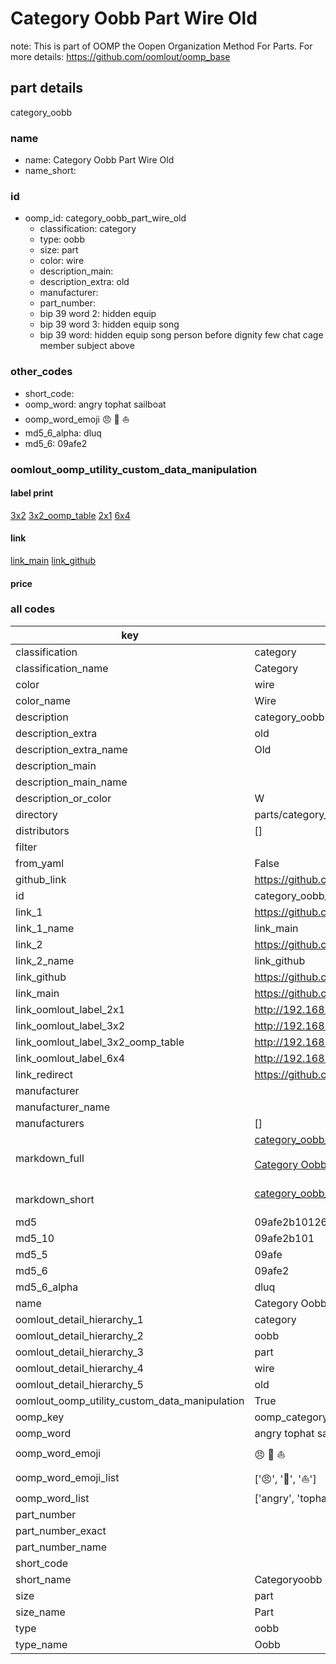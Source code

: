 # Category Oobb Part Wire Old  

note: This is part of OOMP the Oopen Organization Method For Parts. For more details: https://github.com/oomlout/oomp_base

##  part details
  



category_oobb



### name
* name: Category Oobb Part Wire Old
* name_short: 
### id
* oomp_id: category_oobb_part_wire_old
  * classification: category
  * type: oobb
  * size: part
  * color: wire
  * description_main: 
  * description_extra: old
  * manufacturer: 
  * part_number: 
  * bip 39 word 2: hidden equip
  * bip 39 word 3: hidden equip song
  * bip 39 word: hidden equip song person before dignity few chat cage member subject above

### other_codes
* short_code: 
* oomp_word: angry tophat sailboat
* oomp_word_emoji :angry: :tophat: :sailboat:
* md5_6_alpha: dluq
* md5_6: 09afe2






### oomlout_oomp_utility_custom_data_manipulation
#### label print
[3x2](http://192.168.1.245:1112/?label=oomp%20dluq)
[3x2_oomp_table](http://192.168.1.108:1112/?label=oomp%20dluq)
[2x1](http://192.168.1.242:1112/?label=oomp%20dluq)
[6x4](http://192.168.1.55:1112/?label=oomp%20dluq)    

#### link

[link_main](https://github.com/oomlout/oomlout_oomp_version_1_messy/tree/main/parts/category_oobb_part_wire_old) [link_github](https://github.com/oomlout/oomlout_oomp_version_1_messy/tree/main/parts/category_oobb_part_wire_old)                             

#### price







### all codes 
| key | value |  
| --- | --- |  
| classification | category |  
| classification_name | Category |  
| color | wire |  
| color_name | Wire |  
| description | category_oobb |  
| description_extra | old |  
| description_extra_name | Old |  
| description_main |  |  
| description_main_name |  |  
| description_or_color | W  |  
| directory | parts/category_oobb_part_wire_old |  
| distributors | [] |  
| filter |  |  
| from_yaml | False |  
| github_link | https://github.com/oomlout/oomlout_oomp_part_src/tree/main/parts/category_oobb_part_wire_old |  
| id | category_oobb_part_wire_old |  
| link_1 | https://github.com/oomlout/oomlout_oomp_version_1_messy/tree/main/parts/category_oobb_part_wire_old |  
| link_1_name | link_main |  
| link_2 | https://github.com/oomlout/oomlout_oomp_version_1_messy/tree/main/parts/category_oobb_part_wire_old |  
| link_2_name | link_github |  
| link_github | https://github.com/oomlout/oomlout_oomp_version_1_messy/tree/main/parts/category_oobb_part_wire_old |  
| link_main | https://github.com/oomlout/oomlout_oomp_version_1_messy/tree/main/parts/category_oobb_part_wire_old |  
| link_oomlout_label_2x1 | http://192.168.1.242:1112/?label=oomp%20dluq |  
| link_oomlout_label_3x2 | http://192.168.1.245:1112/?label=oomp%20dluq |  
| link_oomlout_label_3x2_oomp_table | http://192.168.1.108:1112/?label=oomp%20dluq |  
| link_oomlout_label_6x4 | http://192.168.1.55:1112/?label=oomp%20dluq |  
| link_redirect | https://github.com/oomlout/oomlout_oomp_version_1_messy/tree/main/parts/category_oobb_part_wire_old |  
| manufacturer |  |  
| manufacturer_name |  |  
| manufacturers | [] |  
| markdown_full | [category_oobb_part_wire_old](none)<br>[](none)<br>[Category Oobb Part Wire Old](none)<br><br> |  
| markdown_short | [category_oobb_part_wire_old](none)<br><br> |  
| md5 | 09afe2b10126cab0f80a1a359e530b5b |  
| md5_10 | 09afe2b101 |  
| md5_5 | 09afe |  
| md5_6 | 09afe2 |  
| md5_6_alpha | dluq |  
| name | Category Oobb Part Wire Old |  
| oomlout_detail_hierarchy_1 | category |  
| oomlout_detail_hierarchy_2 | oobb |  
| oomlout_detail_hierarchy_3 | part |  
| oomlout_detail_hierarchy_4 | wire |  
| oomlout_detail_hierarchy_5 | old |  
| oomlout_oomp_utility_custom_data_manipulation | True |  
| oomp_key | oomp_category_oobb_part_wire_old |  
| oomp_word | angry tophat sailboat |  
| oomp_word_emoji | :angry: :tophat: :sailboat: |  
| oomp_word_emoji_list | [':angry:', ':tophat:', ':sailboat:'] |  
| oomp_word_list | ['angry', 'tophat', 'sailboat'] |  
| part_number |  |  
| part_number_exact |  |  
| part_number_name |  |  
| short_code |  |  
| short_name | Categoryoobb |  
| size | part |  
| size_name | Part |  
| type | oobb |  
| type_name | Oobb |  
